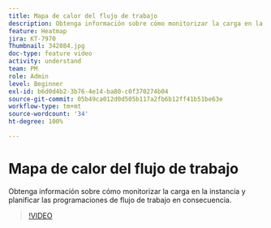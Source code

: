 ```yaml
---
title: Mapa de calor del flujo de trabajo
description: Obtenga información sobre cómo monitorizar la carga en la instancia y planificar las programaciones de flujo de trabajo en consecuencia.
feature: Heatmap
jira: KT-7970
Thumbnail: 342084.jpg
doc-type: feature video
activity: understand
team: PM
role: Admin
level: Beginner
exl-id: b6d0d4b2-3b76-4e14-ba80-c0f370274b04
source-git-commit: 05b49ca012d0d505b117a2fb6b12ff41b51be63e
workflow-type: tm+mt
source-wordcount: '34'
ht-degree: 100%

---
```


# Mapa de calor del flujo de trabajo

Obtenga información sobre cómo monitorizar la carga en la instancia y planificar las programaciones de flujo de trabajo en consecuencia.

>[!VIDEO](https://video.tv.adobe.com/v/342084?quality=12&learn=on)

